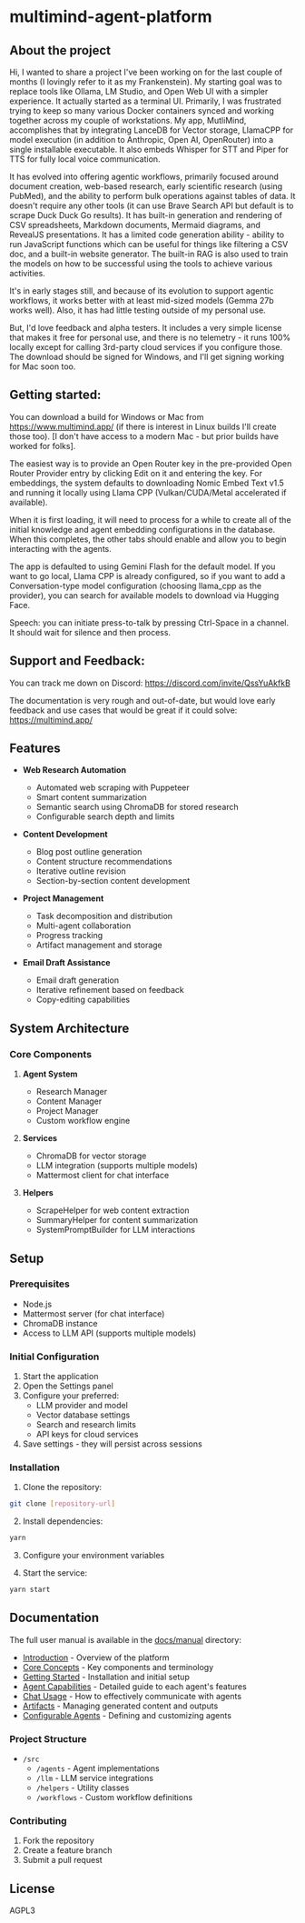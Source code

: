 # multimind-agent-platform

## About the project

Hi, I wanted to share a project I've been working on for the last couple of months (I lovingly refer to it as my Frankenstein). My starting goal was to replace tools like Ollama, LM Studio, and Open Web UI with a simpler experience. It actually started as a terminal UI. Primarily, I was frustrated trying to keep so many various Docker containers synced and working together across my couple of workstations. My app, MutliMind, accomplishes that by integrating LanceDB for Vector storage, LlamaCPP for model execution (in addition to Anthropic, Open AI, OpenRouter) into a single installable executable. It also embeds Whisper for STT and Piper for TTS for fully local voice communication.

It has evolved into offering agentic workflows, primarily focused around document creation, web-based research, early scientific research (using PubMed), and the ability to perform bulk operations against tables of data. It doesn't require any other tools (it can use Brave Search API but default is to scrape Duck Duck Go results). It has built-in generation and rendering of CSV spreadsheets, Markdown documents, Mermaid diagrams, and RevealJS presentations. It has a limited code generation ability - ability to run JavaScript functions which can be useful for things like filtering a CSV doc, and a built-in website generator. The built-in RAG is also used to train the models on how to be successful using the tools to achieve various activities.

It's in early stages still, and because of its evolution to support agentic workflows, it works better with at least mid-sized models (Gemma 27b works well). Also, it has had little testing outside of my personal use.

But, I'd love feedback and alpha testers. It includes a very simple license that makes it free for personal use, and there is no telemetry - it runs 100% locally except for calling 3rd-party cloud services if you configure those. The download should be signed for Windows, and I'll get signing working for Mac soon too.

## Getting started:

You can download a build for Windows or Mac from https://www.multimind.app/ (if there is interest in Linux builds I'll create those too). [I don't have access to a modern Mac - but prior builds have worked for folks].

The easiest way is to provide an Open Router key in the pre-provided Open Router Provider entry by clicking Edit on it and entering the key. For embeddings, the system defaults to downloading Nomic Embed Text v1.5 and running it locally using Llama CPP (Vulkan/CUDA/Metal accelerated if available).

When it is first loading, it will need to process for a while to create all of the initial knowledge and agent embedding configurations in the database. When this completes, the other tabs should enable and allow you to begin interacting with the agents.

The app is defaulted to using Gemini Flash for the default model. If you want to go local, Llama CPP is already configured, so if you want to add a Conversation-type model configuration (choosing llama_cpp as the provider), you can search for available models to download via Hugging Face.

Speech: you can initiate press-to-talk by pressing Ctrl-Space in a channel. It should wait for silence and then process.

## Support and Feedback:

You can track me down on Discord: https://discord.com/invite/QssYuAkfkB

The documentation is very rough and out-of-date, but would love early feedback and use cases that would be great if it could solve:  https://multimind.app/


## Features

- **Web Research Automation**
  - Automated web scraping with Puppeteer
  - Smart content summarization
  - Semantic search using ChromaDB for stored research
  - Configurable search depth and limits

- **Content Development**
  - Blog post outline generation
  - Content structure recommendations
  - Iterative outline revision
  - Section-by-section content development

- **Project Management**
  - Task decomposition and distribution
  - Multi-agent collaboration
  - Progress tracking
  - Artifact management and storage

- **Email Draft Assistance**
  - Email draft generation
  - Iterative refinement based on feedback
  - Copy-editing capabilities

## System Architecture

### Core Components

1. **Agent System**
   - Research Manager
   - Content Manager
   - Project Manager
   - Custom workflow engine

2. **Services**
   - ChromaDB for vector storage
   - LLM integration (supports multiple models)
   - Mattermost client for chat interface

3. **Helpers**
   - ScrapeHelper for web content extraction
   - SummaryHelper for content summarization
   - SystemPromptBuilder for LLM interactions

## Setup

### Prerequisites

- Node.js
- Mattermost server (for chat interface)
- ChromaDB instance
- Access to LLM API (supports multiple models)

### Initial Configuration

1. Start the application
2. Open the Settings panel
3. Configure your preferred:
   - LLM provider and model
   - Vector database settings
   - Search and research limits
   - API keys for cloud services
4. Save settings - they will persist across sessions

### Installation

1. Clone the repository:
```bash
git clone [repository-url]
```

2. Install dependencies:
```bash
yarn
```

3. Configure your environment variables

4. Start the service:
```bash
yarn start
```

## Documentation

The full user manual is available in the [docs/manual](docs/manual) directory:

- [Introduction](docs/manual/01-introduction.md) - Overview of the platform
- [Core Concepts](docs/manual/02-core-concepts.md) - Key components and terminology
- [Getting Started](docs/manual/03-getting-started.md) - Installation and initial setup
- [Agent Capabilities](docs/manual/04-agent-capabilities.md) - Detailed guide to each agent's features
- [Chat Usage](docs/manual/05-chat-usage.md) - How to effectively communicate with agents
- [Artifacts](docs/manual/06-artifacts.md) - Managing generated content and outputs
- [Configurable Agents](docs/manual/07-configurable-agents.md) - Defining and customizing agents

### Project Structure

- `/src`
  - `/agents` - Agent implementations
  - `/llm` - LLM service integrations
  - `/helpers` - Utility classes
  - `/workflows` - Custom workflow definitions

### Contributing

1. Fork the repository
2. Create a feature branch
3. Submit a pull request

## License

AGPL3
